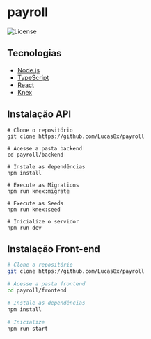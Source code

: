 # payroll

![License](https://img.shields.io/github/license/lucas8x/payroll?style=flat-square)
 
## Tecnologias

- [Node.js](https://nodejs.org/)
- [TypeScript](https://www.typescriptlang.org/)
- [React](https://reactjs.org)
- [Knex](http://knexjs.org/)

## Instalação API
```Shell
# Clone o repositório
git clone https://github.com/Lucas8x/payroll

# Acesse a pasta backend
cd payroll/backend

# Instale as dependências
npm install

# Execute as Migrations
npm run knex:migrate

# Execute as Seeds
npm run knex:seed

# Inicialize o servidor
npm run dev
```

## Instalação Front-end
```bash
# Clone o repositório
git clone https://github.com/Lucas8x/payroll

# Acesse a pasta frontend
cd payroll/frontend

# Instale as dependências
npm install

# Inicialize
npm run start
```

